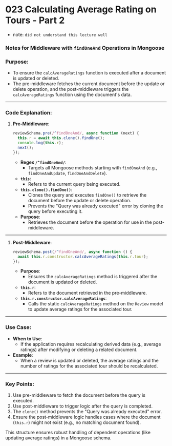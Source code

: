 # 023 Calculating Average Rating on Tours - Part 2

- note: `did not understand this lecture well`

### Notes for Middleware with `findOneAnd` Operations in Mongoose

### **Purpose**:

- To ensure the `calcAverageRatings` function is executed after a document is updated or deleted.
- The pre-middleware fetches the current document before the update or delete operation, and the post-middleware triggers the `calcAverageRatings` function using the document's data.

---

### **Code Explanation**:

1. **Pre-Middleware**:

   ```jsx
   reviewSchema.pre(/^findOneAnd/, async function (next) {
     this.r = await this.clone().findOne();
     console.log(this.r);
     next();
   });
   ```

   - **Regex `/^findOneAnd/`**:
     - Targets all Mongoose methods starting with `findOneAnd` (e.g., `findOneAndUpdate`, `findOneAndDelete`).
   - **`this`**:
     - Refers to the current query being executed.
   - **`this.clone().findOne()`**:
     - Clones the query and executes `findOne()` to retrieve the document before the update or delete operation.
     - Prevents the "Query was already executed" error by cloning the query before executing it.
   - **Purpose**:
     - Retrieves the document before the operation for use in the post-middleware.

---

1. **Post-Middleware**:

   ```jsx
   reviewSchema.post(/^findOneAnd/, async function () {
     await this.r.constructor.calcAverageRatings(this.r.tour);
   });
   ```

   - **Purpose**:
     - Ensures the `calcAverageRatings` method is triggered after the document is updated or deleted.
   - **`this.r`**:
     - Refers to the document retrieved in the pre-middleware.
   - **`this.r.constructor.calcAverageRatings`**:
     - Calls the static `calcAverageRatings` method on the `Review` model to update average ratings for the associated tour.

---

### **Use Case**:

- **When to Use**:
  - If the application requires recalculating derived data (e.g., average ratings) after modifying or deleting a related document.
- **Example**:
  - When a review is updated or deleted, the average ratings and the number of ratings for the associated tour should be recalculated.

---

### **Key Points**:

1. Use pre-middleware to fetch the document before the query is executed.
2. Use post-middleware to trigger logic after the query is completed.
3. The `clone()` method prevents the "Query was already executed" error.
4. Ensure the post-middleware logic handles cases where the document (`this.r`) might not exist (e.g., no matching document found).

This structure ensures robust handling of dependent operations (like updating average ratings) in a Mongoose schema.
